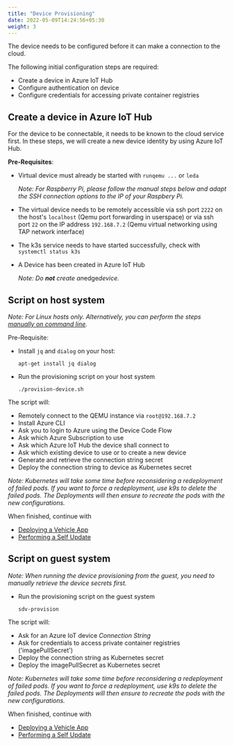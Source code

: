 ```yaml
---
title: "Device Provisioning"
date: 2022-05-09T14:24:56+05:30
weight: 3
---
```


The device needs to be configured before it can make a connection to the cloud.

The following initial configuration steps are required:

- Create a device in Azure IoT Hub
- Configure authentication on device
- Configure credentials for accessing private container registries

## Create a device in Azure IoT Hub

For the device to be connectable, it needs to be known to the cloud service first. In these steps, we will create a new device identity by using Azure IoT Hub.

**Pre-Requisites**:

- Virtual device must already be started with `runqemu ...` or `leda`
  
  *Note: For Raspberry Pi, please follow the manual steps below and adapt the SSH connection options to the IP of your Raspbery Pi.*
- The virtual device needs to be remotely accessible via ssh port `2222` on the host's `localhost` (Qemu port forwarding in userspace)
  or via ssh port `22` on the IP address `192.168.7.2` (Qemu virtual networking using TAP network interface)
- The k3s service needs to have started successfully, check with `systemctl status k3s`
- A Device has been created in Azure IoT Hub

  *Note: Do **not** create an*edge*device.*

## Script on host system

*Note: For Linux hosts only. Alternatively, you can perform the steps [manually on command line](/leda/docs/device-provisioning/manual-provisioning/).*

Pre-Requisite:

- Install `jq` and `dialog` on your host:

      apt-get install jq dialog

- Run the provisioning script on your host system

      ./provision-device.sh

The script will:

- Remotely connect to the QEMU instance via `root@192.168.7.2`
- Install Azure CLI
- Ask you to login to Azure using the Device Code Flow
- Ask which Azure Subscription to use
- Ask which Azure IoT Hub the device shall connect to
- Ask which existing device to use or to create a new device
- Generate and retrieve the connection string secret
- Deploy the connection string to device as Kubernetes secret

*Note: Kubernetes will take some time before reconsidering a redeployment of failed pods. If you want to force a redeployment, use k9s to delete the failed pods. The Deployments will then ensure to recreate the pods with the new configurations.*

When finished, continue with

- [Deploying a Vehicle App](/leda/docs/app-deployment/)
- [Performing a Self Update](/leda/docs/device-provisioning/self-update/self-update-tutorial/)

## Script on guest system

*Note: When running the device provisioning from the guest, you need to manually retrieve the device secrets first.*

- Run the provisioning script on the guest system

      sdv-provision

The script will:

- Ask for an Azure IoT device *Connection String*
- Ask for credentials to access private container registries ('imagePullSecret')
- Deploy the connection string as Kubernetes secret
- Deploy the imagePullSecret as Kubernetes secret

*Note: Kubernetes will take some time before reconsidering a redeployment of failed pods. If you want to force a redeployment, use k9s to delete the failed pods. The Deployments will then ensure to recreate the pods with the new configurations.*

When finished, continue with

- [Deploying a Vehicle App](/leda/docs/app-deployment/)
- [Performing a Self Update](/leda/docs/device-provisioning/self-update/self-update-tutorial/)
